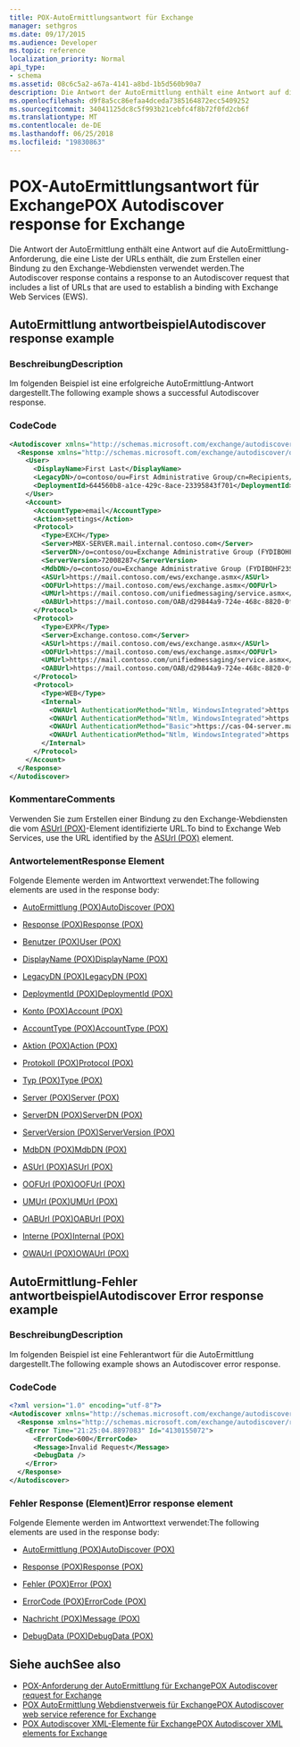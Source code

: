 ```yaml
---
title: POX-AutoErmittlungsantwort für Exchange
manager: sethgros
ms.date: 09/17/2015
ms.audience: Developer
ms.topic: reference
localization_priority: Normal
api_type:
- schema
ms.assetid: 08c6c5a2-a67a-4141-a8bd-1b5d560b90a7
description: Die Antwort der AutoErmittlung enthält eine Antwort auf die AutoErmittlung-Anforderung, die eine Liste der URLs enthält, die zum Erstellen einer Bindung zu den Exchange-Webdiensten verwendet werden.
ms.openlocfilehash: d9f8a5cc86efaa4dceda7385164872ecc5409252
ms.sourcegitcommit: 34041125dc8c5f993b21cebfc4f8b72f0fd2cb6f
ms.translationtype: MT
ms.contentlocale: de-DE
ms.lasthandoff: 06/25/2018
ms.locfileid: "19830863"
---
```

# <a name="pox-autodiscover-response-for-exchange"></a><span data-ttu-id="55bb7-103">POX-AutoErmittlungsantwort für Exchange</span><span class="sxs-lookup"><span data-stu-id="55bb7-103">POX Autodiscover response for Exchange</span></span>

<span data-ttu-id="55bb7-104">Die Antwort der AutoErmittlung enthält eine Antwort auf die AutoErmittlung-Anforderung, die eine Liste der URLs enthält, die zum Erstellen einer Bindung zu den Exchange-Webdiensten verwendet werden.</span><span class="sxs-lookup"><span data-stu-id="55bb7-104">The Autodiscover response contains a response to an Autodiscover request that includes a list of URLs that are used to establish a binding with Exchange Web Services (EWS).</span></span>
  
## <a name="autodiscover-response-example"></a><span data-ttu-id="55bb7-105">AutoErmittlung antwortbeispiel</span><span class="sxs-lookup"><span data-stu-id="55bb7-105">Autodiscover response example</span></span>

### <a name="description"></a><span data-ttu-id="55bb7-106">Beschreibung</span><span class="sxs-lookup"><span data-stu-id="55bb7-106">Description</span></span>

<span data-ttu-id="55bb7-107">Im folgenden Beispiel ist eine erfolgreiche AutoErmittlung-Antwort dargestellt.</span><span class="sxs-lookup"><span data-stu-id="55bb7-107">The following example shows a successful Autodiscover response.</span></span>
  
### <a name="code"></a><span data-ttu-id="55bb7-108">Code</span><span class="sxs-lookup"><span data-stu-id="55bb7-108">Code</span></span>

```XML
<Autodiscover xmlns="http://schemas.microsoft.com/exchange/autodiscover/responseschema/2006">
  <Response xmlns="http://schemas.microsoft.com/exchange/autodiscover/outlook/responseschema/2006a">
    <User>
      <DisplayName>First Last</DisplayName>
      <LegacyDN>/o=contoso/ou=First Administrative Group/cn=Recipients/cn=iuser885646</LegacyDN>
      <DeploymentId>644560b8-a1ce-429c-8ace-23395843f701</DeploymentId>
    </User>
    <Account>
      <AccountType>email</AccountType>
      <Action>settings</Action>
      <Protocol>
        <Type>EXCH</Type>
        <Server>MBX-SERVER.mail.internal.contoso.com</Server>
        <ServerDN>/o=contoso/ou=Exchange Administrative Group (FYDIBOHF23SPDLT)/cn=Configuration/cn=Servers/cn=MBX-SERVER</ServerDN>
        <ServerVersion>72008287</ServerVersion>
        <MdbDN>/o=contoso/ou=Exchange Administrative Group (FYDIBOHF23SPDLT)/cn=Configuration/cn=Servers/cn=MBX-SERVER/cn=Microsoft Private MDB</MdbDN>
        <ASUrl>https://mail.contoso.com/ews/exchange.asmx</ASUrl>
        <OOFUrl>https://mail.contoso.com/ews/exchange.asmx</OOFUrl>
        <UMUrl>https://mail.contoso.com/unifiedmessaging/service.asmx</UMUrl>
        <OABUrl>https://mail.contoso.com/OAB/d29844a9-724e-468c-8820-0f7b345b767b/</OABUrl>
      </Protocol>
      <Protocol>
        <Type>EXPR</Type>
        <Server>Exchange.contoso.com</Server>
        <ASUrl>https://mail.contoso.com/ews/exchange.asmx</ASUrl>
        <OOFUrl>https://mail.contoso.com/ews/exchange.asmx</OOFUrl>
        <UMUrl>https://mail.contoso.com/unifiedmessaging/service.asmx</UMUrl>
        <OABUrl>https://mail.contoso.com/OAB/d29844a9-724e-468c-8820-0f7b345b767b/</OABUrl>
      </Protocol>
      <Protocol>
        <Type>WEB</Type>
        <Internal>
          <OWAUrl AuthenticationMethod="Ntlm, WindowsIntegrated">https://cas-01-server.mail.internal.contoso.com/owa</OWAUrl>
          <OWAUrl AuthenticationMethod="Ntlm, WindowsIntegrated">https://cas-02-server.mail.internal.contoso.com/owa</OWAUrl>
          <OWAUrl AuthenticationMethod="Basic">https://cas-04-server.mail.internal.contoso.com/owa</OWAUrl>
          <OWAUrl AuthenticationMethod="Ntlm, WindowsIntegrated">https://cas-05-server.mail.internal.contoso.com/owa</OWAUrl>
        </Internal>
      </Protocol>
    </Account>
  </Response>
</Autodiscover>
```

### <a name="comments"></a><span data-ttu-id="55bb7-109">Kommentare</span><span class="sxs-lookup"><span data-stu-id="55bb7-109">Comments</span></span>

<span data-ttu-id="55bb7-110">Verwenden Sie zum Erstellen einer Bindung zu den Exchange-Webdiensten die vom [ASUrl (POX)](asurl-pox.md)-Element identifizierte URL.</span><span class="sxs-lookup"><span data-stu-id="55bb7-110">To bind to Exchange Web Services, use the URL identified by the [ASUrl (POX)](asurl-pox.md) element.</span></span> 
  
### <a name="response-element"></a><span data-ttu-id="55bb7-111">Antwortelement</span><span class="sxs-lookup"><span data-stu-id="55bb7-111">Response Element</span></span>

<span data-ttu-id="55bb7-112">Folgende Elemente werden im Antworttext verwendet:</span><span class="sxs-lookup"><span data-stu-id="55bb7-112">The following elements are used in the response body:</span></span>
  
- [<span data-ttu-id="55bb7-113">AutoErmittlung (POX)</span><span class="sxs-lookup"><span data-stu-id="55bb7-113">AutoDiscover (POX)</span></span>](autodiscover-pox.md)
    
- [<span data-ttu-id="55bb7-114">Response (POX)</span><span class="sxs-lookup"><span data-stu-id="55bb7-114">Response (POX)</span></span>](response-pox.md)
    
- [<span data-ttu-id="55bb7-115">Benutzer (POX)</span><span class="sxs-lookup"><span data-stu-id="55bb7-115">User (POX)</span></span>](user-pox.md)
    
- [<span data-ttu-id="55bb7-116">DisplayName (POX)</span><span class="sxs-lookup"><span data-stu-id="55bb7-116">DisplayName (POX)</span></span>](displayname-pox.md)
    
- [<span data-ttu-id="55bb7-117">LegacyDN (POX)</span><span class="sxs-lookup"><span data-stu-id="55bb7-117">LegacyDN (POX)</span></span>](legacydn-pox.md)
    
- [<span data-ttu-id="55bb7-118">DeploymentId (POX)</span><span class="sxs-lookup"><span data-stu-id="55bb7-118">DeploymentId (POX)</span></span>](deploymentid-pox.md)
    
- [<span data-ttu-id="55bb7-119">Konto (POX)</span><span class="sxs-lookup"><span data-stu-id="55bb7-119">Account (POX)</span></span>](account-pox.md)
    
- [<span data-ttu-id="55bb7-120">AccountType (POX)</span><span class="sxs-lookup"><span data-stu-id="55bb7-120">AccountType (POX)</span></span>](accounttype-pox.md)
    
- [<span data-ttu-id="55bb7-121">Aktion (POX)</span><span class="sxs-lookup"><span data-stu-id="55bb7-121">Action (POX)</span></span>](action-pox.md)
    
- [<span data-ttu-id="55bb7-122">Protokoll (POX)</span><span class="sxs-lookup"><span data-stu-id="55bb7-122">Protocol (POX)</span></span>](protocol-pox.md)
    
- [<span data-ttu-id="55bb7-123">Typ (POX)</span><span class="sxs-lookup"><span data-stu-id="55bb7-123">Type (POX)</span></span>](type-pox.md)
    
- [<span data-ttu-id="55bb7-124">Server (POX)</span><span class="sxs-lookup"><span data-stu-id="55bb7-124">Server (POX)</span></span>](server-pox.md)
    
- [<span data-ttu-id="55bb7-125">ServerDN (POX)</span><span class="sxs-lookup"><span data-stu-id="55bb7-125">ServerDN (POX)</span></span>](serverdn-pox.md)
    
- [<span data-ttu-id="55bb7-126">ServerVersion (POX)</span><span class="sxs-lookup"><span data-stu-id="55bb7-126">ServerVersion (POX)</span></span>](serverversion-pox.md)
    
- [<span data-ttu-id="55bb7-127">MdbDN (POX)</span><span class="sxs-lookup"><span data-stu-id="55bb7-127">MdbDN (POX)</span></span>](mdbdn-pox.md)
    
- [<span data-ttu-id="55bb7-128">ASUrl (POX)</span><span class="sxs-lookup"><span data-stu-id="55bb7-128">ASUrl (POX)</span></span>](asurl-pox.md)
    
- [<span data-ttu-id="55bb7-129">OOFUrl (POX)</span><span class="sxs-lookup"><span data-stu-id="55bb7-129">OOFUrl (POX)</span></span>](oofurl-pox.md)
    
- [<span data-ttu-id="55bb7-130">UMUrl (POX)</span><span class="sxs-lookup"><span data-stu-id="55bb7-130">UMUrl (POX)</span></span>](umurl-pox.md)
    
- [<span data-ttu-id="55bb7-131">OABUrl (POX)</span><span class="sxs-lookup"><span data-stu-id="55bb7-131">OABUrl (POX)</span></span>](oaburl-pox.md)
    
- [<span data-ttu-id="55bb7-132">Interne (POX)</span><span class="sxs-lookup"><span data-stu-id="55bb7-132">Internal (POX)</span></span>](internal-pox.md)
    
- [<span data-ttu-id="55bb7-133">OWAUrl (POX)</span><span class="sxs-lookup"><span data-stu-id="55bb7-133">OWAUrl (POX)</span></span>](owaurl-pox.md)
    
## <a name="autodiscover-error-response-example"></a><span data-ttu-id="55bb7-134">AutoErmittlung-Fehler antwortbeispiel</span><span class="sxs-lookup"><span data-stu-id="55bb7-134">Autodiscover Error response example</span></span>

### <a name="description"></a><span data-ttu-id="55bb7-135">Beschreibung</span><span class="sxs-lookup"><span data-stu-id="55bb7-135">Description</span></span>

<span data-ttu-id="55bb7-136">Im folgenden Beispiel ist eine Fehlerantwort für die AutoErmittlung dargestellt.</span><span class="sxs-lookup"><span data-stu-id="55bb7-136">The following example shows an Autodiscover error response.</span></span>
  
### <a name="code"></a><span data-ttu-id="55bb7-137">Code</span><span class="sxs-lookup"><span data-stu-id="55bb7-137">Code</span></span>

```XML
<?xml version="1.0" encoding="utf-8"?>
<Autodiscover xmlns="http://schemas.microsoft.com/exchange/autodiscover/responseschema/2006">
  <Response xmlns="http://schemas.microsoft.com/exchange/autodiscover/responseschema/2006">
    <Error Time="21:25:04.8897083" Id="4130155072">
      <ErrorCode>600</ErrorCode>
      <Message>Invalid Request</Message>
      <DebugData />
    </Error>
  </Response>
</Autodiscover>
```

### <a name="error-response-element"></a><span data-ttu-id="55bb7-138">Fehler Response (Element)</span><span class="sxs-lookup"><span data-stu-id="55bb7-138">Error response element</span></span>

<span data-ttu-id="55bb7-139">Folgende Elemente werden im Antworttext verwendet:</span><span class="sxs-lookup"><span data-stu-id="55bb7-139">The following elements are used in the response body:</span></span>
  
- [<span data-ttu-id="55bb7-140">AutoErmittlung (POX)</span><span class="sxs-lookup"><span data-stu-id="55bb7-140">AutoDiscover (POX)</span></span>](autodiscover-pox.md)
    
- [<span data-ttu-id="55bb7-141">Response (POX)</span><span class="sxs-lookup"><span data-stu-id="55bb7-141">Response (POX)</span></span>](response-pox.md)
    
- [<span data-ttu-id="55bb7-142">Fehler (POX)</span><span class="sxs-lookup"><span data-stu-id="55bb7-142">Error (POX)</span></span>](error-pox.md)
    
- [<span data-ttu-id="55bb7-143">ErrorCode (POX)</span><span class="sxs-lookup"><span data-stu-id="55bb7-143">ErrorCode (POX)</span></span>](errorcode-pox.md)
    
- [<span data-ttu-id="55bb7-144">Nachricht (POX)</span><span class="sxs-lookup"><span data-stu-id="55bb7-144">Message (POX)</span></span>](message-pox.md)
    
- [<span data-ttu-id="55bb7-145">DebugData (POX)</span><span class="sxs-lookup"><span data-stu-id="55bb7-145">DebugData (POX)</span></span>](debugdata-pox.md)
    
## <a name="see-also"></a><span data-ttu-id="55bb7-146">Siehe auch</span><span class="sxs-lookup"><span data-stu-id="55bb7-146">See also</span></span>

- [<span data-ttu-id="55bb7-147">POX-Anforderung der AutoErmittlung für Exchange</span><span class="sxs-lookup"><span data-stu-id="55bb7-147">POX Autodiscover request for Exchange</span></span>](pox-autodiscover-request-for-exchange.md)
- [<span data-ttu-id="55bb7-148">POX AutoErmittlung Webdienstverweis für Exchange</span><span class="sxs-lookup"><span data-stu-id="55bb7-148">POX Autodiscover web service reference for Exchange</span></span>](pox-autodiscover-web-service-reference-for-exchange.md) 
- [<span data-ttu-id="55bb7-149">POX Autodiscover XML-Elemente für Exchange</span><span class="sxs-lookup"><span data-stu-id="55bb7-149">POX Autodiscover XML elements for Exchange</span></span>](pox-autodiscover-xml-elements-for-exchange.md)

